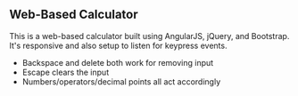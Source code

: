 ## Web-Based Calculator
This is a web-based calculator built using AngularJS, jQuery, and Bootstrap. It's responsive and also setup to listen for keypress events.

* Backspace and delete both work for removing input
* Escape clears the input
* Numbers/operators/decimal points all act accordingly